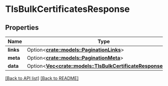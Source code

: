 # TlsBulkCertificatesResponse

## Properties

Name | Type | Description | Notes
------------ | ------------- | ------------- | -------------
**links** | Option<[**crate::models::PaginationLinks**](PaginationLinks.md)> |  | 
**meta** | Option<[**crate::models::PaginationMeta**](PaginationMeta.md)> |  | 
**data** | Option<[**Vec&lt;crate::models::TlsBulkCertificateResponseData&gt;**](TlsBulkCertificateResponseData.md)> |  | 

[[Back to API list]](../README.md#documentation-for-api-endpoints) [[Back to README]](../README.md)


